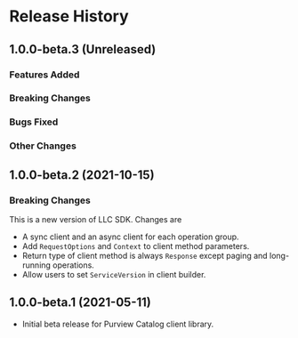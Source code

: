 # Release History

## 1.0.0-beta.3 (Unreleased)

### Features Added

### Breaking Changes

### Bugs Fixed

### Other Changes

## 1.0.0-beta.2 (2021-10-15)

### Breaking Changes

This is a new version of LLC SDK. Changes are

- A sync client and an async client for each operation group.
- Add `RequestOptions` and `Context` to client method parameters.
- Return type of client method is always `Response` except paging and long-running operations.
- Allow users to set `ServiceVersion` in client builder.

## 1.0.0-beta.1 (2021-05-11)

- Initial beta release for Purview Catalog client library.
